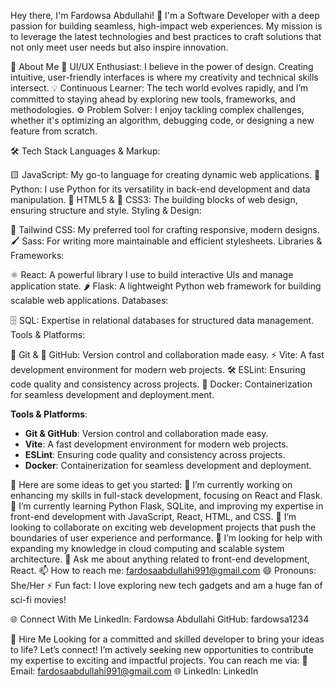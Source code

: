 Hey there, I'm Fardowsa Abdullahi! 👋
I'm a Software Developer with a deep passion for building seamless, high-impact web experiences. My mission is to leverage the latest technologies and best practices to craft solutions that not only meet user needs but also inspire innovation.

🚀 About Me
🎨 UI/UX Enthusiast: I believe in the power of design. Creating intuitive, user-friendly interfaces is where my creativity and technical skills intersect.
💡 Continuous Learner: The tech world evolves rapidly, and I’m committed to staying ahead by exploring new tools, frameworks, and methodologies.
⚙️ Problem Solver: I enjoy tackling complex challenges, whether it's optimizing an algorithm, debugging code, or designing a new feature from scratch.

🛠 Tech Stack
Languages & Markup:

🟨 JavaScript: My go-to language for creating dynamic web applications.
🐍 Python: I use Python for its versatility in back-end development and data manipulation.
📝 HTML5 & 🎨 CSS3: The building blocks of web design, ensuring structure and style.
Styling & Design:

🎨 Tailwind CSS: My preferred tool for crafting responsive, modern designs.
🖌️ Sass: For writing more maintainable and efficient stylesheets.
Libraries & Frameworks:

⚛️ React: A powerful library I use to build interactive UIs and manage application state.
🌶️ Flask: A lightweight Python web framework for building scalable web applications.
Databases:

🗄️ SQL: Expertise in relational databases for structured data management.
Tools & Platforms:

🌱 Git & 🐙 GitHub: Version control and collaboration made easy.
⚡ Vite: A fast development environment for modern web projects.
🛠️ ESLint: Ensuring code quality and consistency across projects.
🐳 Docker: Containerization for seamless development and deployment.ment.

**Tools & Platforms**:
- **Git & GitHub**: Version control and collaboration made easy.
- **Vite**: A fast development environment for modern web projects.
- **ESLint**: Ensuring code quality and consistency across projects.
- **Docker**: Containerization for seamless development and deployment.

🌟 Here are some ideas to get you started:
🔭 I’m currently working on enhancing my skills in full-stack development, focusing on React and Flask.
🌱 I’m currently learning Python Flask, SQLite, and improving my expertise in front-end development with JavaScript, React, HTML, and CSS.
👯 I’m looking to collaborate on exciting web development projects that push the boundaries of user experience and performance.
🤔 I’m looking for help with expanding my knowledge in cloud computing and scalable system architecture.
💬 Ask me about anything related to front-end development, React.
📫 How to reach me: fardosaabdullahi991@gmail.com
😄 Pronouns: She/Her
⚡ Fun fact: I love exploring new tech gadgets and am a huge fan of sci-fi movies!

🌐 Connect With Me
LinkedIn: Fardowsa Abdullahi
GitHub: fardowsa1234

💼 Hire Me
Looking for a committed and skilled developer to bring your ideas to life? Let’s connect! I’m actively seeking new opportunities to contribute my expertise to exciting and impactful projects. You can reach me via:
📧 Email: fardosaabdullahi991@gmail.com
🌐 LinkedIn: LinkedIn
